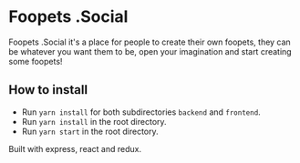 # Foopets .Social

Foopets .Social it's a place for people to create their own foopets, they can be whatever you want them to be, open your imagination and start creating some foopets! 

## How to install

* Run `yarn install` for both subdirectories `backend` and `frontend`.
* Run `yarn install` in the root directory.
* Run `yarn start` in the root directory.

Built with express, react and redux.